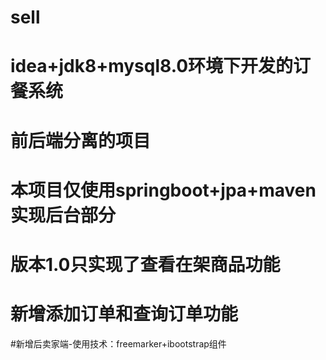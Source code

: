 ﻿# sell
# idea+jdk8+mysql8.0环境下开发的订餐系统  
# 前后端分离的项目
# 本项目仅使用springboot+jpa+maven实现后台部分
# 版本1.0只实现了查看在架商品功能

# 新增添加订单和查询订单功能
#新增后卖家端-使用技术：freemarker+ibootstrap组件